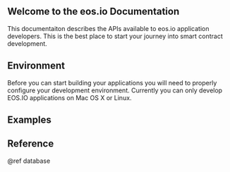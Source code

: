 Welcome to the eos.io Documentation
-----------------------------------

This documentaiton describes the APIs available to eos.io application developers. This is the best place to
start your journey into smart contract development.

## Environment 

Before you can start building your applications you will need to properly configure your development 
environment. Currently you can only develop EOS.IO applications on Mac OS X or Linux.

## Examples


## Reference

@ref database
